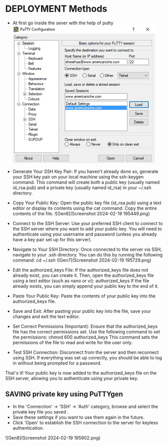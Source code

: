 # DEPLOYMENT Methods

* At first go inside the sever with the help of putty
![Gen5](2ndd.png)

* Generate Your SSH Key Pair:
If you haven't already done so, generate your SSH key pair on your local machine using the ssh-keygen command. This command will create both a public key (usually named id_rsa.pub) and a private key (usually named id_rsa) in your ~/.ssh directory.

* Copy Your Public Key:
Open the public key file (id_rsa.pub) using a text editor or display its contents using the cat command. Copy the entire contents of the file.
![Gen6](Screenshot 2024-02-19 195449.png)
* Connect to the SSH Server:
Use your preferred SSH client to connect to the SSH server where you want to add your public key. You will need to authenticate using your username and password (unless you already have a key pair set up for this server).

* Navigate to Your SSH Directory:
Once connected to the server via SSH, navigate to your .ssh directory. You can do this by running the following command:
cd ~/.ssh
![Gen7](Screenshot 2024-02-19 195729.png)
* Edit the authorized_keys File:
If the authorized_keys file does not already exist, you can create it. Then, open the authorized_keys file using a text editor (such as nano or vi):
authorized_keys
If the file already exists, you can simply append your public key to the end of it.

* Paste Your Public Key:
Paste the contents of your public key into the authorized_keys file.

* Save and Exit:
After pasting your public key into the file, save your changes and exit the text editor.

* Set Correct Permissions (Important):
Ensure that the authorized_keys file has the correct permissions set. Use the following command to set the permissions:
chmod 600 authorized_keys
This command sets the permissions of the file to read and write for the user only.

* Test SSH Connection:
Disconnect from the server and then reconnect using SSH. If everything was set up correctly, you should be able to log in without being prompted for a password.

That's it! Your public key is now added to the authorized_keys file on the SSH server, allowing you to authenticate using your private key.

## SAVING private key  using PuTTYgen 
* In the 'Connection' -> 'SSH' -> 'Auth' category, browse and select the private key file you saved .
* Save these settings if you want to use them again in the future.
* Click 'Open' to establish the SSH connection to the server for keyless authentication.

![Gen8](Screenshot 2024-02-19 195902.png)






